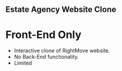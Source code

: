 ## Estate Agency Website Clone

# Front-End Only
- Interactive clone of RightMove website.
- No Back-End functionality.
- Limited
